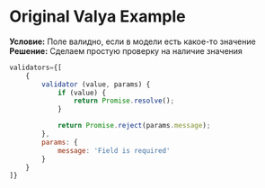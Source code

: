# Original Valya Example

**Условие:** Поле валидно, если в модели есть какое-то значение
**Решение:** Сделаем простую проверку на наличие значения

```js
validators={[
    {
        validator (value, params) {
            if (value) {
                return Promise.resolve();
            }

            return Promise.reject(params.message);
        },
        params: {
            message: 'Field is required'
        }
    }
]}
```
